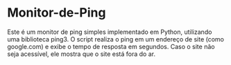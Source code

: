 # Monitor-de-Ping
Este é um monitor de ping simples implementado em Python, utilizando uma biblioteca ping3. O script realiza o ping em um endereço de site (como google.com) e exibe o tempo de resposta em segundos. Caso o site não seja acessível, ele mostra que o site está fora do ar.
